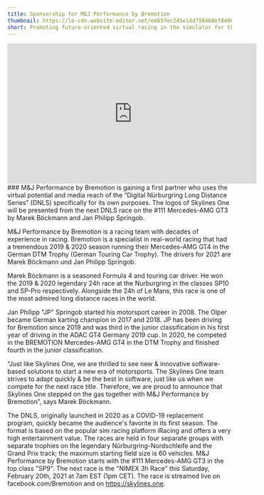 ```yaml
---
title: Sponsorship for M&J Performance by Bremotion
thumbnail: https://le-cdn.website-editor.net/ee657ec245e14d758468ef8400b60080/dms3rep/multi/opt/M_J_Performance_by_Bremotion_AMG_GT3_iracing_dnls_2021_6-860w.jpg
short: Promoting future-oriented virtual racing in the simulator for the legendary Nurburgring racing team
---
```


<div class="self-center items-center justify-center">
<iframe width="560" height="315" src="https://www.youtube.com/embed/oa0pPcVD6VE" frameborder="0" allow="accelerometer; autoplay; clipboard-write; encrypted-media; gyroscope; picture-in-picture" allowfullscreen></iframe>
</div>
### M&J Performance by Bremotion is gaining a first partner who uses the virtual potential and media reach of the “Digital Nürburgring Long Distance Series” (DNLS) specifically for its own purposes. The logos of Skylines One will be presented from the next DNLS race on the #111 Mercedes-AMG GT3 by Marek Böckmann and Jan Philipp Springob.

M&J Performance by Bremotion is a racing team with decades of experience in racing. Bremotion is a specialist in real-world racing that had a tremendous 2019 & 2020 season running their Mercedes-AMG GT4 in the German DTM Trophy (German Touring Car Trophy). The drivers for 2021 are Marek Böckmann und Jan Philipp Springob.

Marek Böckmann is a seasoned Formula 4 and touring car driver. He won the 2019 & 2020 legendary 24h race at the Nurburgring in the classes SP10 and SP-Pro respectively. Alongside the 24h of Le Mans, this race is one of the most admired long distance races in the world. 

Jan Philipp "JP" Springob started his motorsport career in 2008. The Olper became German karting champion in 2017 and 2018. JP has been driving for Bremotion since 2019 and was third in the junior classification in his first year of driving in the ADAC GT4 Germany 2019 cup. In 2020, he competed in the BREMOTION Mercedes-AMG GT4 in the DTM Trophy and finished fourth in the junior classification.

“Just like Skylines One, we are thrilled to see new & innovative software-based solutions to start a new era of motorsports. The Skylines One team strives to adapt quickly & be the best in software, just like us when we compete for the next race title. Therefore, we are proud to announce that Skylines One stepped on the gas together with M&J Performance by Bremotion”, says Marek Böckmann.

The DNLS, originally launched in 2020 as a COVID-19 replacement program, quickly became the audience's favorite in its first season. The format is based on the popular sim racing platform iRacing and offers a very high entertainment value. The races are held in four separate groups with separate trophies on the legendary Nürburgring-Nordschleife and the Grand Prix track; the maximum starting field size is 60 vehicles. M&J Performance by Bremotion starts with the #111 Mercedes-AMG GT3 in the top class "SP9". The next race is the "NIMEX 3h Race" this Saturday, February 20th, 2021 at 7am EST (1pm CET). The race is streamed live on facebook.com/Bremotion and on https://skylines.one.
